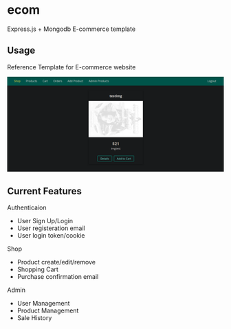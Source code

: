 # ecom

Express.js + Mongodb E-commerce template

## Usage

Reference Template for E-commerce website

<img src="https://github.com/JayKim97/ecom/blob/main/public/stock/readme.png" width="600">

## Current Features

Authenticaion

<ul>
  <li>User Sign Up/Login</li>
  <li>User registeration email</li>
  <li>User login token/cookie</li>
</ul>

Shop

<ul>
  <li>Product create/edit/remove</li>
  <li>Shopping Cart</li>
  <li>Purchase confirmation email</li>
</ul>

Admin

<ul>
  <li>User Management</li>
  <li>Product Management</li>
  <li>Sale History</li>
</ul>
